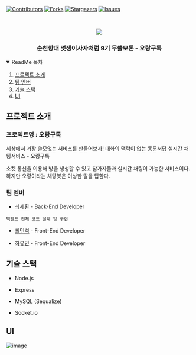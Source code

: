 <!-- PROJECT SHIELDS -->
<!--
*** I'm using markdown "reference style" links for readability.
*** Reference links are enclosed in brackets [ ] instead of parentheses ( ).
*** See the bottom of this document for the declaration of the reference variables
*** for contributors-url, forks-url, etc. This is an optional, concise syntax you may use.
*** https://www.markdownguide.org/basic-syntax/#reference-style-links
-->
[![Contributors][contributors-shield]][contributors-url]
[![Forks][forks-shield]][forks-url]
[![Stargazers][stars-shield]][stars-url]
[![Issues][issues-shield]][issues-url]

  
<!-- PROJECT LOGO -->
<br />
<p align="center">
  <img src="https://user-images.githubusercontent.com/60251579/126070226-2f07b4e2-0767-4726-b135-cf121e2ba349.png" align="center" />
  <br />
  <h3 align="center">순천향대 멋쟁이사자처럼 9기 무쓸모톤 - 오랑구톡 </h3>
  </p>
</p>

<!-- TABLE OF CONTENTS -->
<details open="open">
  <summary>ReadMe 목차 </summary>
  <ol>
    <li>
      <a href="#project-introduce">프로젝트 소개 </a>
    </li>
    <li>
      <a href="#team-member">팀 멤버 </a>
    </li>
    <li>
      <a href="#tech-stack">기술 스택 </a>
    </li>
    <li>
      <a href="#ui">UI </a>
    </li>
  </ol>
</details>



<!-- ABOUT THE PROJECT -->
## 프로젝트 소개

### 프로젝트명 : 오랑구톡

세상에서 가장 쓸모없는 서비스를 만들어보자!
대화의 맥락이 없는 동문서답 실시간 채팅서비스 - 오랑구톡

소켓 통신을 이용해 방을 생성할 수 있고 참가자들과 실시간 채팅이 가능한 서비스이다.
하지만 오랑이라는 채팅봇은 이상한 말을 답한다.


### 팀 멤버

* [최세환](https://github.com/Mactto) - Back-End Developer

```
백엔드 전체 코드 설계 및 구현
```

* [최민석](https://github.com/minsgy) - Front-End Developer

* [하유민](https://github.com/qhahd78) - Front-End Developer



<!-- GETTING STARTED -->
## 기술 스택

* Node.js

* Express

* MySQL (Sequalize)

* Socket.io


## UI

![image](https://user-images.githubusercontent.com/60251579/126070385-648e19ef-38aa-479f-b74b-fdc9caccad78.png)


<!-- MARKDOWN LINKS & IMAGES -->
<!-- https://www.markdownguide.org/basic-syntax/#reference-style-links -->
[contributors-shield]: https://img.shields.io/github/contributors/OranguTalk/OranguTalk_BE.svg?style=for-the-badge
[contributors-url]: https://github.com/OranguTalk/OranguTalk_BE/graphs/contributors
[forks-shield]: https://img.shields.io/github/forks/OranguTalk/OranguTalk_BE.svg?style=for-the-badge
[forks-url]: https://github.com/OranguTalk/OranguTalk_BE/network/members
[stars-shield]: https://img.shields.io/github/stars/OranguTalk/OranguTalk_BE.svg?style=for-the-badge
[stars-url]: https://github.com/othneildrew/Best-README-Template/stargazers
[issues-shield]: https://img.shields.io/github/issues/GDG-Team7/Back-End.svg?style=for-the-badge
[issues-url]: https://github.com/othneildrew/Best-README-Template/issues
[product-screenshot]: images/screenshot.png
